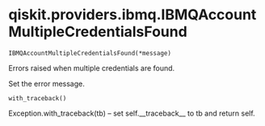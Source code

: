 # qiskit.providers.ibmq.IBMQAccountMultipleCredentialsFound



`IBMQAccountMultipleCredentialsFound(*message)`

Errors raised when multiple credentials are found.

Set the error message.



`with_traceback()`

Exception.with\_traceback(tb) – set self.\_\_traceback\_\_ to tb and return self.
